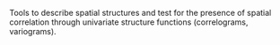 Tools to describe spatial structures and test for the presence of spatial correlation through univariate structure functions (correlograms, variograms).

